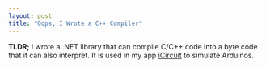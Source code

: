 ```yaml
---
layout: post
title: "Oops, I Wrote a C++ Compiler"
---
```


**TLDR;** I wrote a .NET library that can compile C/C++ code into
a byte code that it can also interpret. It is used in my
app [iCircuit](https://icircuitapp.com) to simulate Arduinos.


